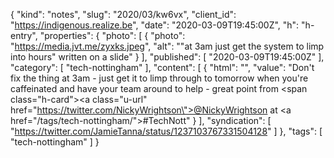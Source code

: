 {
  "kind": "notes",
  "slug": "2020/03/kw6vx",
  "client_id": "https://indigenous.realize.be",
  "date": "2020-03-09T19:45:00Z",
  "h": "h-entry",
  "properties": {
    "photo": [
      {
        "photo": "https://media.jvt.me/zyxks.jpeg",
        "alt": "\"at 3am just get the system to limp into hours\" written on a slide"
      }
    ],
    "published": [
      "2020-03-09T19:45:00Z"
    ],
    "category": [
      "tech-nottingham"
    ],
    "content": [
      {
        "html": "",
        "value": "Don't fix the thing at 3am - just get it to limp through to tomorrow when you're caffeinated and have your team around to help - great point from <span class=\"h-card\"><a class=\"u-url\" href=\"https://twitter.com/NickyWrightson\">@NickyWrightson</a></span> at <a href=\"/tags/tech-nottingham/\">#TechNott</a>"
      }
    ],
    "syndication": [
      "https://twitter.com/JamieTanna/status/1237103767331504128"
    ]
  },
  "tags": [
    "tech-nottingham"
  ]
}
